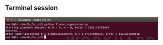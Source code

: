 ## Terminal session
![alt-text-2](https://github.com/hasibzunair/math-for-ml/blob/master/Linear_Regression/gradient-descent-terminal.png "title-2")
